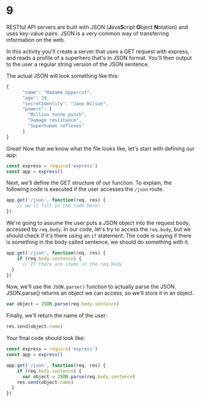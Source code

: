 # 9

RESTful API servers are built with JSON \(**J**ava**S**cript **O**bject **N**otation\) and uses key-value pairs. JSON is a very common way of transferring information on the web.

In this activity you'll create a server that uses a GET request with express, and reads a profile of a superhero that's in JSON format. You'll then output to the user a regular string version of the JSON sentence.

The actual JSON will look something like this:

```javascript
{
      "name": "Madame Uppercut",
      "age": 39,
      "secretIdentity": "Jane Wilson",
      "powers": [
        "Million tonne punch",
        "Damage resistance",
        "Superhuman reflexes"
      ]
}
```

Great! Now that we know what the file looks like, let's start with defining our app:

```javascript
const express = require('express')
const app = express()
```

Next, we'll define the GET structure of our function. To explain, the following code is executed if the user accesses the `/json` route.

```javascript
app.get('/json', function(req, res) { 
    // we'll fill in the code here!
})
```

We're going to assume the user puts a JSON object into the request body, accessed by `req.body`. In our code, let's try to access the `req.body`, but we should check if it's there using an `if` statement: The code is saying if there is something in the body called sentence, we should do something with it.

```javascript
app.get('/json', function(req, res) { 
    if (req.body.sentence) { 
      // If there are items in the req.body
  }
})
```

Now, we'll use the `JSON.parse()` function to actually parse the JSON. JSON.parse\(\) returns an object we can access, so we'll store it in an object.

```javascript
var object = JSON.parse(req.body.sentence)
```

Finally, we'll return the name of the user:

```javascript
res.send(object.name)
```

Your final code should look like:

```javascript
const express = require('express')
const app = express()

app.get('/json', function(req, res) { 
    if (req.body.sentence) { 
      var object = JSON.parse(req.body.sentence)
    res.send(object.name)
  }
})
```

